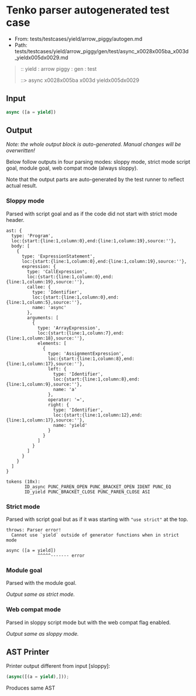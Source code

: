 # Tenko parser autogenerated test case

- From: tests/testcases/yield/arrow_piggy/autogen.md
- Path: tests/testcases/yield/arrow_piggy/gen/test/async_x0028x005ba_x003d_yieldx005dx0029.md

> :: yield : arrow piggy : gen : test
>
> ::> async x0028x005ba x003d yieldx005dx0029

## Input


`````js
async ([a = yield])
`````

## Output

_Note: the whole output block is auto-generated. Manual changes will be overwritten!_

Below follow outputs in four parsing modes: sloppy mode, strict mode script goal, module goal, web compat mode (always sloppy).

Note that the output parts are auto-generated by the test runner to reflect actual result.

### Sloppy mode

Parsed with script goal and as if the code did not start with strict mode header.

`````
ast: {
  type: 'Program',
  loc:{start:{line:1,column:0},end:{line:1,column:19},source:''},
  body: [
    {
      type: 'ExpressionStatement',
      loc:{start:{line:1,column:0},end:{line:1,column:19},source:''},
      expression: {
        type: 'CallExpression',
        loc:{start:{line:1,column:0},end:{line:1,column:19},source:''},
        callee: {
          type: 'Identifier',
          loc:{start:{line:1,column:0},end:{line:1,column:5},source:''},
          name: 'async'
        },
        arguments: [
          {
            type: 'ArrayExpression',
            loc:{start:{line:1,column:7},end:{line:1,column:18},source:''},
            elements: [
              {
                type: 'AssignmentExpression',
                loc:{start:{line:1,column:8},end:{line:1,column:17},source:''},
                left: {
                  type: 'Identifier',
                  loc:{start:{line:1,column:8},end:{line:1,column:9},source:''},
                  name: 'a'
                },
                operator: '=',
                right: {
                  type: 'Identifier',
                  loc:{start:{line:1,column:12},end:{line:1,column:17},source:''},
                  name: 'yield'
                }
              }
            ]
          }
        ]
      }
    }
  ]
}

tokens (10x):
       ID_async PUNC_PAREN_OPEN PUNC_BRACKET_OPEN IDENT PUNC_EQ
       ID_yield PUNC_BRACKET_CLOSE PUNC_PAREN_CLOSE ASI
`````

### Strict mode

Parsed with script goal but as if it was starting with `"use strict"` at the top.

`````
throws: Parser error!
  Cannot use `yield` outside of generator functions when in strict mode

async ([a = yield])
            ^^^^^------- error
`````


### Module goal

Parsed with the module goal.

_Output same as strict mode._

### Web compat mode

Parsed in sloppy script mode but with the web compat flag enabled.

_Output same as sloppy mode._

## AST Printer

Printer output different from input [sloppy]:

````js
(async([(a = yield),]));
````

Produces same AST
